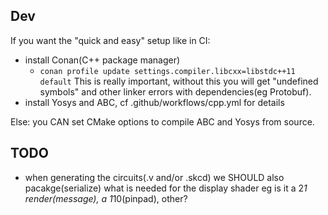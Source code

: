 ## Dev

If you want the "quick and easy" setup like in CI:
- install Conan(C++ package manager)
    - `conan profile update settings.compiler.libcxx=libstdc++11 default`
    This is really important, without this you will get "undefined symbols" and other linker errors with dependencies(eg Protobuf).
- install Yosys and ABC, cf .github/workflows/cpp.yml for details

Else: you CAN set CMake options to compile ABC and Yosys from source.

## TODO

- when generating the circuits(.v and/or .skcd) we SHOULD also pacakge(serialize) what is needed for the display shader
eg is it a 2*1 render(message), a 1*10(pinpad), other?